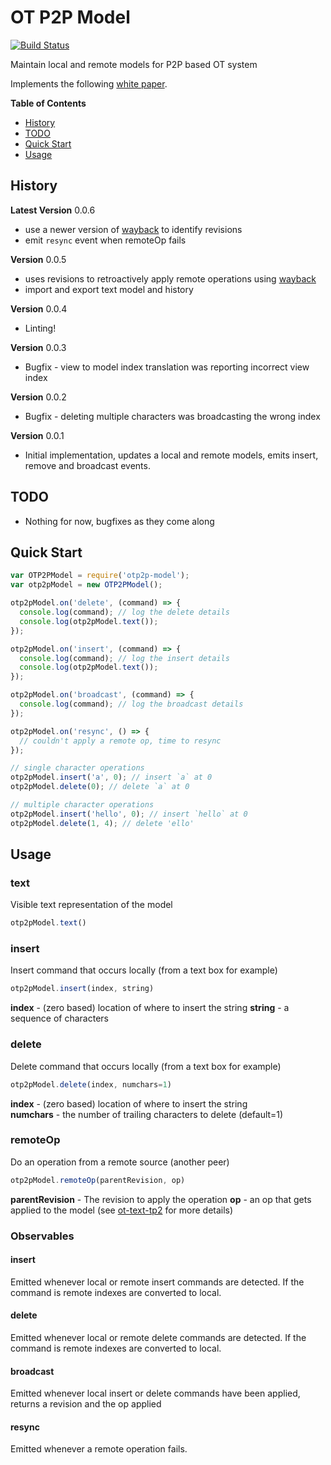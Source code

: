# OT P2P Model

[![Build Status](https://travis-ci.org/hharnisc/ot-p2p-model.svg?branch=master)](https://travis-ci.org/hharnisc/ot-p2p-model)

Maintain local and remote models for P2P based OT system

Implements the following [white paper](http://www.loria.fr/~urso/uploads/Main/oster06collcom.pdf).

**Table of Contents**

- [History](#history)
- [TODO](#TODO)
- [Quick Start](#quick-start)
- [Usage](#usage)

## History

**Latest Version** 0.0.6
- use a newer version of [wayback](https://github.com/hharnisc/wayback) to identify revisions
- emit `resync` event when remoteOp fails

**Version** 0.0.5

- uses revisions to retroactively apply remote operations using [wayback](https://github.com/hharnisc/wayback)
- import and export text model and history

**Version** 0.0.4

- Linting!

**Version** 0.0.3

- Bugfix - view to model index translation was reporting incorrect view index

**Version** 0.0.2

- Bugfix - deleting multiple characters was broadcasting the wrong index

**Version** 0.0.1

- Initial implementation, updates a local and remote models, emits insert, remove and broadcast events.

## TODO

- Nothing for now, bugfixes as they come along

## Quick Start

```javascript
var OTP2PModel = require('otp2p-model');
var otp2pModel = new OTP2PModel();

otp2pModel.on('delete', (command) => {
  console.log(command); // log the delete details
  console.log(otp2pModel.text());
});

otp2pModel.on('insert', (command) => {
  console.log(command); // log the insert details
  console.log(otp2pModel.text());
});

otp2pModel.on('broadcast', (command) => {
  console.log(command); // log the broadcast details
});

otp2pModel.on('resync', () => {
  // couldn't apply a remote op, time to resync
});

// single character operations
otp2pModel.insert('a', 0); // insert `a` at 0
otp2pModel.delete(0); // delete `a` at 0

// multiple character operations
otp2pModel.insert('hello', 0); // insert `hello` at 0
otp2pModel.delete(1, 4); // delete 'ello'
```

## Usage

### text

Visible text representation of the model

```javascript
otp2pModel.text()
```

### insert

Insert command that occurs locally (from a text box for example)

```javascript
otp2pModel.insert(index, string)
```

**index** - (zero based) location of where to insert the string
**string** - a sequence of characters  

### delete

Delete command that occurs locally (from a text box for example)

```javascript
otp2pModel.delete(index, numchars=1)
```
**index** - (zero based) location of where to insert the string  
**numchars** - the number of trailing characters to delete (default=1)

### remoteOp

Do an operation from a remote source (another peer)

```javascript
otp2pModel.remoteOp(parentRevision, op)
```

**parentRevision** - The revision to apply the operation
**op** - an op that gets applied to the model (see [ot-text-tp2](https://github.com/ottypes/text-tp2) for more details)

### Observables

#### insert

Emitted whenever local or remote insert commands are detected. If the command is remote indexes are converted to local.

#### delete

Emitted whenever local or remote delete commands are detected. If the command is remote indexes are converted to local.

#### broadcast

Emitted whenever local insert or delete commands have been applied, returns a revision and the op applied

#### resync

Emitted whenever a remote operation fails.
